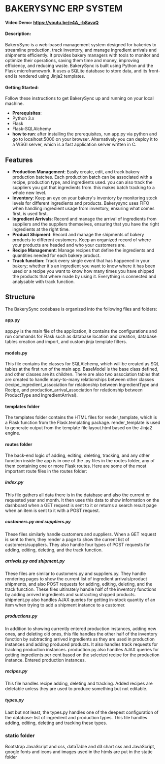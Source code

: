 # BAKERYSYNC ERP SYSTEM
#### Video Demo:  <https://youtu.be/e4A_-b8avaQ>
#### Description:
BakerySync is a web-based management system designed for bakeries to streamline production, track inventory, and manage ingredient arrivals and shipments efficiently. It provides bakery managers with tools to monitor and optimize their operations, saving them time and money, improving efficiency, and reducing waste.
BakerySync is built using Python and the Flask microframework. It uses a SQLite database to store data, and its front-end is rendered using Jinja2 templates.
#### Getting Started:
Follow these instructions to get BakerySync up and running on your local machine.
 - **Prerequisites**:
- Python 3.x
- Flask
- Flask-SQLAlchemy
 - **how to run**:
 after installing the prerequisites, run app.py via python and go to localhost:5000 on your browser. Alternatively you can deploy it to a WSGI server, which is a fast application server written in C.
## Features
- **Production Management**: Easily create, edit, and track bakery production batches. Each production batch can be associated with a recipe, production type, and ingredients used. you can also track the suppliers you got that ingredients from. this makes batch tracking to a whole new level.
- **Inventory**: Keep an eye on your bakery's inventory by monitoring stock levels for different ingredients and products. Bakerysync uses FIFO when handling ingredient usage from inventory, ensuring what comes first, is used first.
- **Ingredient Arrivals**: Record and manage the arrival of ingredients from suppliers and the suppliers themselves, ensuring that you have the right ingredients at the right time.
- **Product Shipment**: Record and manage the shipments of bakery products to different customers. Keep an organized record of where your products are headed and who your customers are.
- **Recipe Management**: Manage recipes that define the ingredients and quantities needed for each bakery product.
- **Track function**: Track every single event that has happened in your bakery; whether it's an ingredient you want to know where it has been used or a recipe you want to know how many times you have shipped the products that where made by using it. Everything is connected and analysable with track function.
## Structure
The BakerySync codebase is organized into the following files and folders:
#### app.py
app.py is the main file of the application, it contains the configurations and run commands for Flask such as database location and creation, database tables creation and import, and custom jinja template filters.
#### models.py
This file contains the classes for SQLAlchemy, which will be created as SQL tables at the first run of the main app. BaseModel is the base class defined, and other classes are its children. There are also two association tables that are created to handle many-to-many relationships between other classes (recipe_ingredient_association for relationship between IngredientType and Recipe, and production_arrival_association for relationship between ProductType and IngredientArrival).
#### templates folder
The templates folder contains the HTML files for render_template, which is a Flask function from the Flask.templating package. render_template is used to generate output from the template file layout.html based on the Jinja2 engine.
#### routes folder
The back-end logic of adding, editing, deleting, tracking, and any other function inside the app is in one of the .py files in the routes folder, any of them containing one or more Flask routes.
Here are some of the most important route files in the routes folder:
##### index.py
This file gathers all data there is in the database and also the current or requested year and month. It then uses this data to show information on the dashboard when a GET request is sent to it or returns a search result page when an item is sent to it with a POST request.
##### customers.py and suppliers.py
These files similarly handle customers and suppliers. When a GET request is sent to them, they render a page to show the current list of customers/suppliers. They also handle four types of POST requests for adding, editing, deleting, and the track function.
##### arrivals.py and shipment.py
These files are similar to customers.py and suppliers.py. They handle rendering pages to show the current list of ingredient arrivals/product shipments, and also POST requests for adding, editing, deleting, and the track function. These files ultimately handle half of the inventory functions by adding arrived ingredients and subtracting shipped products. shipment.py also handles AJAX queries for getting in-stock quantity of an item when trying to add a shipment instance to a customer.
##### productions.py
In addition to showing currently entered production instances, adding new ones, and deleting old ones, this file handles the other half of the inventory function by subtracting arrived ingredients as they are used in production instances and adding produced products. It also handles track requests for tracking production instances. production.py also handles AJAX queries for getting ingredients per cent based on the selected recipe for the production instance. Entered production instances.
##### recipes.py
This file handles recipe adding, deleting and tracking. Added recipes are deletable unless they are used to produce something but not editable.
##### types.py
Last but not least, the types.py handles one of the deepest configuration of the database: list of ingredient and production types. This file handles adding, editing, deleting and tracking these types.
### static folder
Bootstrap JavaScript and css, dataTable and d3 chart css and JavaScript, google fonts and icons and images used in the htmls are put in the static folder
